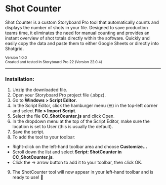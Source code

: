# Shot Counter

Shot Counter is a custom Storyboard Pro tool that automatically counts and displays the number of shots in your file. Designed to save production teams time, it eliminates the need for manual counting and provides an instant overview of shot totals directly within the software. Quickly and easily copy the data and paste them to either Google Sheets or directly into Shotgrid.

<sub>Version 1.0.0</sub>  
<sub>Created and tested in Storyboard Pro 22 (Version 22.0.4)</sub>

---

### Installation:
1. Unzip the downloaded file.
2. Open your Storyboard Pro project file (.sbpz).
3. Go to **Windows > Script Editor**.
4. In the Script Editor, click the hamburger menu (☰) in the top-left corner and select **File > Import Script**.
5. Select the file **CC\_ShotCounter.js** and click Open.
6. In the dropdown menu at the top of the Script Editor, make sure the location is set to User (this is usually the default).
7. Save the script.
8. To add the tool to your toolbar:
  - Right-click on the left-hand toolbar area and choose **Customize…**
  - Scroll down the list and select **Script: ShotCounter in CC_ShotCounter.js**.
  - Click the → arrow button to add it to your toolbar, then click OK.
9. The ShotCounter tool will now appear in your left-hand toolbar and is ready to use! 🎉
